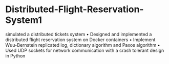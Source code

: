 # Distributed-Flight-Reservation-System1
simulated a distributed tickets system
•	Designed and implemented a distributed flight reservation system on Docker containers
•	Implement Wuu-Bernstein replicated log, dictionary algorithm and Paxos algorithm
•	Used UDP sockets for network communication with a crash tolerant design in Python
